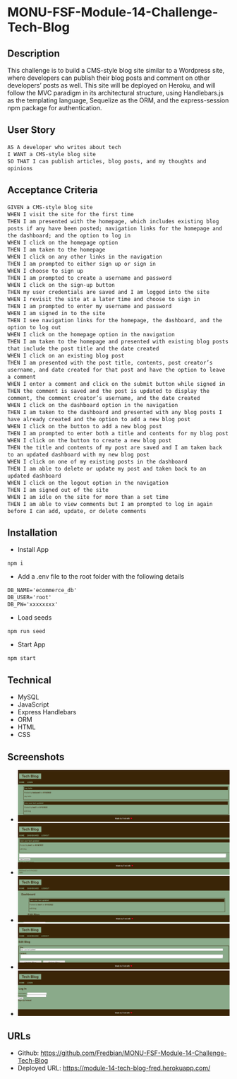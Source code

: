 # MONU-FSF-Module-14-Challenge-Tech-Blog

## Description
This challenge is to build a CMS-style blog site similar to a Wordpress site, where developers can publish their blog posts and comment on other developers’ posts as well. This site will be deployed on Heroku, and will follow the MVC paradigm in its architectural structure, using Handlebars.js as the templating language, Sequelize as the ORM, and the express-session npm package for authentication.

## User Story
```
AS A developer who writes about tech
I WANT a CMS-style blog site
SO THAT I can publish articles, blog posts, and my thoughts and opinions
```

## Acceptance Criteria
```
GIVEN a CMS-style blog site
WHEN I visit the site for the first time
THEN I am presented with the homepage, which includes existing blog posts if any have been posted; navigation links for the homepage and the dashboard; and the option to log in
WHEN I click on the homepage option
THEN I am taken to the homepage
WHEN I click on any other links in the navigation
THEN I am prompted to either sign up or sign in
WHEN I choose to sign up
THEN I am prompted to create a username and password
WHEN I click on the sign-up button
THEN my user credentials are saved and I am logged into the site
WHEN I revisit the site at a later time and choose to sign in
THEN I am prompted to enter my username and password
WHEN I am signed in to the site
THEN I see navigation links for the homepage, the dashboard, and the option to log out
WHEN I click on the homepage option in the navigation
THEN I am taken to the homepage and presented with existing blog posts that include the post title and the date created
WHEN I click on an existing blog post
THEN I am presented with the post title, contents, post creator’s username, and date created for that post and have the option to leave a comment
WHEN I enter a comment and click on the submit button while signed in
THEN the comment is saved and the post is updated to display the comment, the comment creator’s username, and the date created
WHEN I click on the dashboard option in the navigation
THEN I am taken to the dashboard and presented with any blog posts I have already created and the option to add a new blog post
WHEN I click on the button to add a new blog post
THEN I am prompted to enter both a title and contents for my blog post
WHEN I click on the button to create a new blog post
THEN the title and contents of my post are saved and I am taken back to an updated dashboard with my new blog post
WHEN I click on one of my existing posts in the dashboard
THEN I am able to delete or update my post and taken back to an updated dashboard
WHEN I click on the logout option in the navigation
THEN I am signed out of the site
WHEN I am idle on the site for more than a set time
THEN I am able to view comments but I am prompted to log in again before I can add, update, or delete comments
```

## Installation
* Install App
```
npm i
```

* Add a .env file to the root folder with the following details
```
DB_NAME='ecommerce_db'
DB_USER='root'
DB_PW='xxxxxxxx'
```

* Load seeds
```
npm run seed
```

* Start App
```
npm start
```

## Technical
* MySQL
* JavaScript
* Express Handlebars
* ORM
* HTML
* CSS


## Screenshots
* ![Alt text](https://github.com/Fredbian/MONU-FSF-Module-14-Challenge-Tech-Blog/blob/main/public/images/module-14-tech-blog-fred.herokuapp.com_.png)
* ![Alt text](https://github.com/Fredbian/MONU-FSF-Module-14-Challenge-Tech-Blog/blob/main/public/images/module-14-tech-blog-fred.herokuapp.com_blog_1.png)
* ![Alt text](https://github.com/Fredbian/MONU-FSF-Module-14-Challenge-Tech-Blog/blob/main/public/images/module-14-tech-blog-fred.herokuapp.com_dashboard.png)
* ![Alt text](https://github.com/Fredbian/MONU-FSF-Module-14-Challenge-Tech-Blog/blob/main/public/images/module-14-tech-blog-fred.herokuapp.com_dashboard_edit_1.png)
* ![Alt text](https://github.com/Fredbian/MONU-FSF-Module-14-Challenge-Tech-Blog/blob/main/public/images/module-14-tech-blog-fred.herokuapp.com_login.png)


## URLs
* Github: https://github.com/Fredbian/MONU-FSF-Module-14-Challenge-Tech-Blog 
* Deployed URL: https://module-14-tech-blog-fred.herokuapp.com/ 
